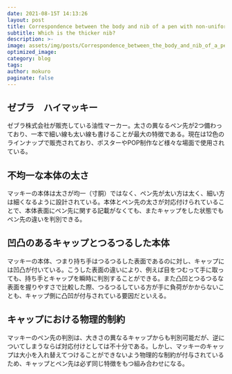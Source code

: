 ```yaml
---
date: 2021-08-15T 14:13:26
layout: post
title: Correspondence between the body and nib of a pen with non-uniform thickness
subtitle: Which is the thicker nib?
description: >-
image: assets/img/posts/Correspondence_between_the_body_and_nib_of_a_pen_with_non-uniform_thickness/Correspondence_between_the_body_and_nib_of_a_pen_with_non-uniform_thickness.JPG
optimized_image: 
category: blog
tags: 
author: mokuro
paginate: false
---
```


## ゼブラ　ハイマッキー

ゼブラ株式会社が販売している油性マーカー。太さの異なるペン先が2つ備わっており、一本で細い線も太い線も書けることが最大の特徴である。現在は12色のラインナップで販売されており、ポスターやPOP制作など様々な場面で使用されている。

## 不均一な本体の太さ

マッキーの本体は太さが均一（寸胴）ではなく、ペン先が太い方は太く、細い方は細くなるように設計されている。本体とペン先の太さが対応付けられていることで、本体表面にペン先に関する記載がなくても、またキャップをした状態でもペン先の違いを判別できる。

## 凹凸のあるキャップとつるつるした本体

マッキーの本体、つまり持ち手はつるつるした表面であるのに対し、キャップには凹凸が付いている。こうした表面の違いにより、例えば目をつむって手に取っても、持ち手とキャップを瞬時に判別することができる。また凸凹とつるつるな表面を握りやすさで比較した際、つるつるしている方が手に負荷がかからないことも、キャップ側に凸凹が付与されている要因だといえる。

## キャップにおける物理的制約

マッキーのペン先の判別は、大きさの異なるキャップからも判別可能だが、逆についてしまうならば対応付けとしては不十分である。しかし、マッキーのキャップは大小を入れ替えてつけることができないよう物理的な制約が付与されているため、キャップとペン先は必ず同じ特徴をもつ組み合わせになる。